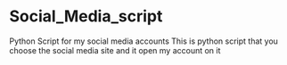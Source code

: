 # Social_Media_script
Python Script for my social media accounts
This is python script that you choose the social media site and it open my account on it
